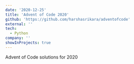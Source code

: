 ```yaml
---
date: '2020-12-25'
title: 'Advent of Code 2020'
github: 'https://github.com/harshasrikara/adventofcode'
external: ''
tech:
  - Python
company: ''
showInProjects: true
---
```


Advent of Code solutions for 2020

